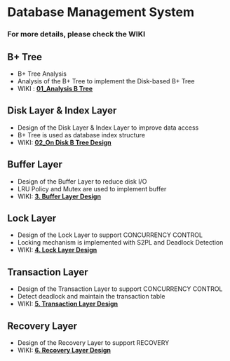 # Database Management System
### For more details, please check the WIKI

## B+ Tree
  - B+ Tree Analysis
  - Analysis of the B+ Tree to implement the Disk-based B+ Tree
  - WIKI : **[01_Analysis B Tree](https://github.com/youngSSS/DBMS-original/wiki/01_Analysis-B--Tree)**

## Disk Layer & Index Layer
  - Design of the Disk Layer & Index Layer to improve data access
  - B+ Tree is used as database index structure
  - WIKI: **[02_On Disk B Tree Design](https://github.com/youngSSS/DBMS-original/wiki/02_On-Disk-B--Tree-Design)**
  
## Buffer Layer
  - Design of the Buffer Layer to reduce disk I/O
  - LRU Policy and Mutex are used to implement buffer
  - WIKI: **[3. Buffer Layer Design](https://github.com/youngSSS/DBMS/wiki/3.-Buffer-Layer-Design)**

## Lock Layer
  - Design of the Lock Layer to support CONCURRENCY CONTROL
  - Locking mechanism is implemented with S2PL and Deadlock Detection
  - WIKI: **[4. Lock Layer Design](https://github.com/youngSSS/DBMS/wiki/4.-Lock-Layer-Design)**

## Transaction Layer
  - Design of the Transaction Layer to support CONCURRENCY CONTROL
  - Detect deadlock and maintain the transaction table
  - WIKI: **[5. Transaction Layer Design](https://github.com/youngSSS/DBMS/wiki/5.-Transaction-Layer-Design)**

## Recovery Layer
  - Design of the Recovery Layer to support RECOVERY
  - WIKI: **[6. Recovery Layer Design](https://github.com/youngSSS/DBMS/wiki/6.-Recovery-Layer-Design)**
